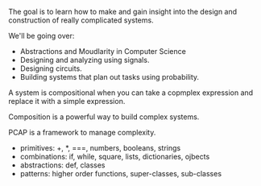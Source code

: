 The goal is to learn how to make and gain insight into the design and construction of really complicated systems.

We'll be going over:

- Abstractions and Moudlarity in Computer Science
- Designing and analyzing using signals.
- Designing circuits.
- Building systems that plan out tasks using probability.

A system is compositional when you can take a copmplex expression and replace it with a simple expression.

Composition is a powerful way to build complex systems.

PCAP is a framework to manage complexity.

- primitives: +, *, ===, numbers, booleans, strings
- combinations: if, while, square, lists, dictionaries, ojbects
- abstractions: def, classes
- patterns: higher order functions, super-classes, sub-classes
